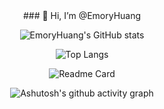 <div align="center">
### 👋 Hi, I’m @EmoryHuang


![EmoryHuang's GitHub stats](https://github-readme-stats.vercel.app/api?username=EmoryHuang&show_icons=true&theme=tokyonight)

![Top Langs](https://github-readme-stats.vercel.app/api/top-langs/?username=EmoryHuang&layout=compact)

![Readme Card](https://github-readme-stats.vercel.app/api/pin/?username=EmoryHuang&repo=github-readme-stats)

![Ashutosh's github activity graph](https://activity-graph.herokuapp.com/graph?username=EmoryHuang&theme=dracula)

<!---
EmoryHuang/EmoryHuang is a ✨ special ✨ repository because its `README.md` (this file) appears on your GitHub profile.
You can click the Preview link to take a look at your changes.
--->
</div>
